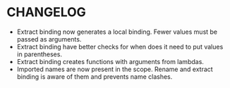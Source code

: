 # CHANGELOG

  - Extract binding now generates a local binding. Fewer values must be passed as arguments.
  - Extract binding have better checks for when does it need to put values in parentheses.
  - Extract binding creates functions with arguments from lambdas.
  - Imported names are now present in the scope. Rename and extract binding is aware of them and prevents name clashes.
